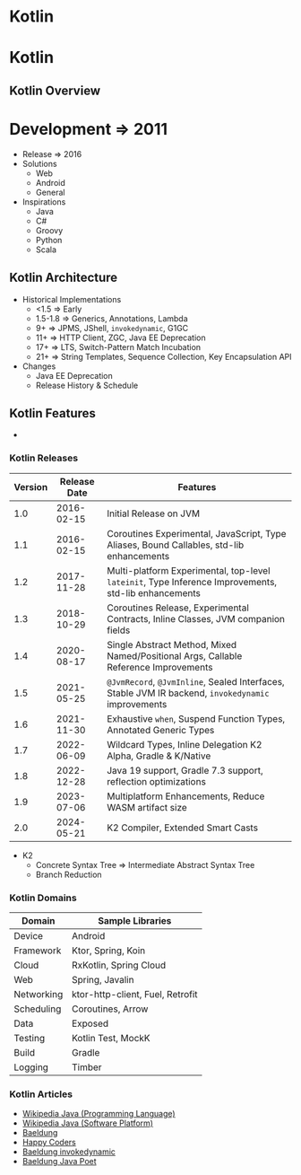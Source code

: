 # Kotlin

# Kotlin

<!-- npm i --save markdown-toc -->

<!-- toc -->

<!-- tocstop -->

## Kotlin Overview

# Development => 2011

* Release => 2016
* Solutions
    * Web
    * Android
    * General
* Inspirations
    * Java
    * C#
    * Groovy
    * Python
    * Scala

## Kotlin Architecture

* Historical Implementations
    * <1.5 => Early
    * 1.5-1.8 => Generics, Annotations, Lambda
    * 9+ => JPMS, JShell, `invokedynamic`, G1GC
    * 11+ => HTTP Client, ZGC, Java EE Deprecation
    * 17+ => LTS, Switch-Pattern Match Incubation
    * 21+ => String Templates, Sequence Collection, Key Encapsulation API
* Changes
    * Java EE Deprecation
    * Release History & Schedule

## Kotlin Features

*

### Kotlin Releases

| Version | Release Date | Features                                                                                             |
|---------|--------------|------------------------------------------------------------------------------------------------------|
| 1.0     | 2016-02-15   | Initial Release on JVM                                                                               |
| 1.1     | 2016-02-15   | Coroutines Experimental, JavaScript, Type Aliases, Bound Callables, std-lib enhancements             |
| 1.2     | 2017-11-28   | Multi-platform Experimental, top-level `lateinit`, Type Inference Improvements, std-lib enhancements |
| 1.3     | 2018-10-29   | Coroutines Release, Experimental Contracts, Inline Classes, JVM companion fields                     |
| 1.4     | 2020-08-17   | Single Abstract Method, Mixed Named/Positional Args, Callable Reference Improvements                 |
| 1.5     | 2021-05-25   | `@JvmRecord`, `@JvmInline`, Sealed Interfaces, Stable JVM IR backend, `invokedynamic` improvements   |
| 1.6     | 2021-11-30   | Exhaustive `when`, Suspend Function Types, Annotated Generic Types                                   |
| 1.7     | 2022-06-09   | Wildcard Types, Inline Delegation K2 Alpha, Gradle & K/Native                                        |
| 1.8     | 2022-12-28   | Java 19 support, Gradle 7.3 support, reflection optimizations                                        |
| 1.9     | 2023-07-06   | Multiplatform Enhancements, Reduce WASM artifact size                                                |
| 2.0     | 2024-05-21   | K2 Compiler, Extended Smart Casts                                                                    |

* K2
    * Concrete Syntax Tree => Intermediate Abstract Syntax Tree
    * Branch Reduction

### Kotlin Domains

| Domain     | Sample Libraries                 |
|------------|----------------------------------|
| Device     | Android                          |
| Framework  | Ktor, Spring, Koin               |
| Cloud      | RxKotlin, Spring Cloud           |
| Web        | Spring, Javalin                  |
| Networking | ktor-http-client, Fuel, Retrofit |
| Scheduling | Coroutines, Arrow                |
| Data       | Exposed                          |
| Testing    | Kotlin Test, MockK               |
| Build      | Gradle                           |
| Logging    | Timber                           |

### Kotlin Articles

* [Wikipedia Java (Programming Language)](https://en.wikipedia.org/wiki/Java_%28programming_language%29)
* [Wikipedia Java (Software Platform)](https://en.wikipedia.org/wiki/Java_(software_platform))
* [Baeldung](https://www.baeldung.com/)
* [Happy Coders](https://www.happycoders.eu/)
* [Baeldung invokedynamic](https://www.baeldung.com/java-invoke-dynamic)
* [Baeldung Java Poet](https://www.baeldung.com/java-poet)

